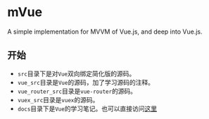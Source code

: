 # mVue
A simple implementation for MVVM of Vue.js, and deep into Vue.js.

## 开始

- `src`目录下是对`Vue`双向绑定简化版的源码。
- `vue_src`目录是`Vue`的源码，加了学习源码的注释。
- `vue_router_src`目录是`vue-router`的源码。
- `vuex_src`目录是`vuex`的源码。
- `docs`目录下是`Vue`的学习笔记。也可以直接访问[这里](https://shipengqi.github.io/mVue)
